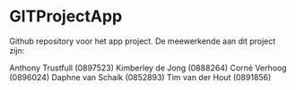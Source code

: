 # GITProjectApp
Github repository voor het app project.
De meewerkende aan dit project zijn:

Anthony Trustfull (0897523)
Kimberley de Jong (0888264)
Corné Verhoog (0896024)
Daphne van Schaik (0852893)
Tim van der Hout (0891856)
